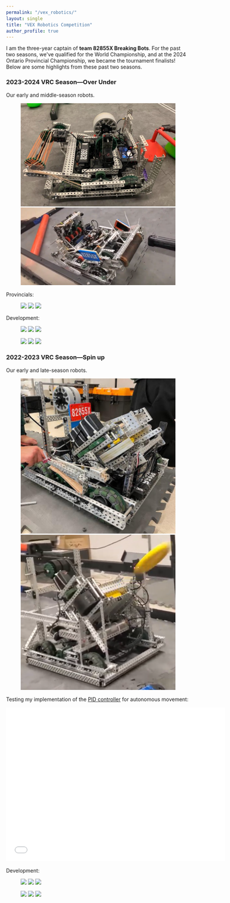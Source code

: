 ```yaml
---
permalink: "/vex_robotics/"
layout: single
title: "VEX Robotics Competition"
author_profile: true
---
```

I am the three-year captain of **team 82855X Breaking Bots**. For the past two seasons, we've qualified for the World Championship, and at the 2024 Ontario Provincial Championship, we became the tournament finalists! Below are some highlights from these past two seasons.

### 2023-2024 VRC Season—Over Under
Our early and middle-season robots.
<figure class="half">
    <img src="../assets/images/robotics/season2024/v1.png">
    <img src="../assets/images/robotics/season2024/v2.png">
</figure>
Provincials:
<figure class="third">
    <img src="../assets/images/robotics/season2024/dub.png">
    <img src="../assets/images/robotics/season2024/dub.png">
    <img src="../assets/images/robotics/season2024/dub.png">
</figure>

Development:
<figure class="third">
    <img src="../assets/images/robotics/season2024/dub.png">
    <img src="../assets/images/robotics/season2024/dub.png">
    <img src="../assets/images/robotics/season2024/dub.png">
</figure>
<figure class="third">
    <img src="../assets/images/robotics/season2024/dub.png">
    <img src="../assets/images/robotics/season2024/dub.png">
    <img src="../assets/images/robotics/season2024/dub.png">
</figure>

### 2022-2023 VRC Season—Spin up
Our early and late-season robots.
<figure class="half">
    <img src="../assets/images/robotics/season2023/v1.png">
    <img src="../assets/images/robotics/season2023/v2.png">
</figure>

Testing my implementation of the [PID controller](https://www.vexforum.com/uploads/short-url/buexv3XI4CflyuDzkxC9wNzTOg4.pdf) for autonomous movement:
<iframe width="600" height="420" src="../assets/images/robotics/season2023/pid_test.mp4" title="PID Demo" frameborder=0> </iframe>

Development:
<figure class="third">
    <img src="../assets/images/robotics/season2024/dub.png">
    <img src="../assets/images/robotics/season2024/dub.png">
    <img src="../assets/images/robotics/season2024/dub.png">
</figure>
<figure class="third">
    <img src="../assets/images/robotics/season2024/dub.png">
    <img src="../assets/images/robotics/season2024/dub.png">
    <img src="../assets/images/robotics/season2024/dub.png">
</figure>
